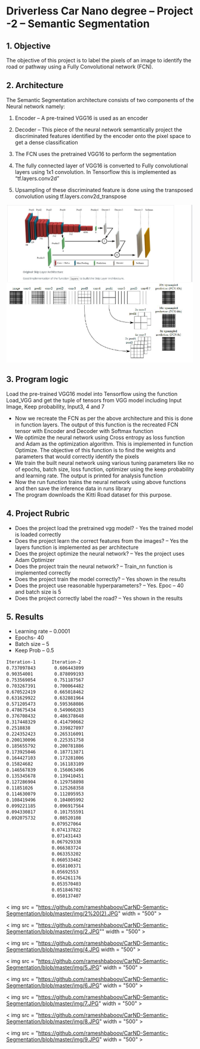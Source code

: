 # Driverless Car Nano degree – Project -2 – Semantic Segmentation

## 1. Objective

The objective of this project is to label the pixels of an image to identify the road or pathway using a Fully Convolutional network (FCN).

## 2. Architecture

The Semantic Segmentation architecture consists of two components of the Neural network namely:

1. Encoder – A pre-trained VGG16 is used as an encoder
2. Decoder – This piece of the neural network semantically project the discriminated features identified by the encoder onto the pixel space to get a dense classification

1. The FCN uses the pretrained VGG16 to perform the segmentation
2. The fully connected layer of VGG16 is converted to Fully convolutional layers using 1x1 convolution. In Tensorflow this is implemented as “tf.layers.conv2d” 
3. Upsampling of these discriminated feature is done using the transposed convolution using tf.layers.conv2d_transpose


<img src = "https://github.com/rameshbaboov/CarND-Semantic-Segmentation/blob/master/img/1.JPG"  width = "500" >

<img src = "https://github.com/rameshbaboov/CarND-Semantic-Segmentation/blob/master/img/1%20(2).JPG" width ="500" >




## 3. Program logic

Load the pre-trained VGG16 model into Tensorflow using the function Load_VGG and get the tuple of tensors from VGG model including Input Image, Keep probability, Input3, 4 and 7
* Now we recreate the FCN as per the above architecture and this is done in function layers. The output of this function is the recreated FCN tensor with Encoder and Decoder with Softmax function
* We optimize the neural network using Cross entropy as loss function and Adam as the optimization algorithm. This is implemented in function Optimize. The objective of this function is to find the weights and parameters that would correctly identify the pixels
* We train the built neural network using various tuning parameters like no of epochs, batch size, loss function, optimizer using the keep probability and learning rate. The output is printed for analysis function
* Now the run function trains the neural network using above functions and then save the inference data in runs library
* The program downloads the Kitti Road dataset for this purpose.


##  4. Project Rubric

 * Does the project load the pretrained vgg model? - Yes the trained model is loaded correctly
 * Does the project learn the correct features from the images? – Yes the layers function is implemented as per architecture 
 * Does the project optimize the neural network? – Yes the project uses Adam Optimizer 
 * Does the project train the neural network? – Train_nn function is implemented correctly 
 * Does the project train the model correctly? – Yes shown in the results 
 * Does the project use reasonable hyperparameters? – Yes. Epoc – 40 and batch size is 5 
 * Does the project correctly label the road? – Yes shown in the results
 
 ## 5. Results
 
 * Learning rate – 0.0001
 * Epochs- 40
 * Batch size – 5
 * Keep Prob – 0.5
 
 ```
 Iteration-1      Iteration-2
0.737097843       0.606443899
0.90354001        0.878099193
0.753569054       0.751187567
0.703267391       0.700064482
0.670522419       0.665018462
0.631629922       0.632881964
0.571205473       0.595368086
0.478675434       0.549060283
0.376708432       0.486378648
0.317448329       0.414790662
0.2518838         0.339827897
0.224352423       0.265316091
0.200130096       0.225351758
0.185655792       0.200781886
0.173925046       0.187713871
0.164427103       0.173281006
0.15824682        0.161183109
0.146567839       0.156063496
0.135345678       0.139410451
0.127286904       0.129758898
0.11851026        0.125268358
0.114630079       0.112895953
0.108419496       0.104005992
0.099221185       0.096917564
0.094330817       0.101755591
0.092075732       0.08520108
                  0.079527064
                  0.074137822
                  0.071431443
                  0.067929338
                  0.066383724
                  0.063353202
                  0.060533462
                  0.058100371
                  0.05692553
                  0.054261176
                  0.053570403
                  0.051846702
                  0.050137407

```

< img src = "https://github.com/rameshbaboov/CarND-Semantic-Segmentation/blob/master/img/2%20(2).JPG"  width = "500" >

< img src = "https://github.com/rameshbaboov/CarND-Semantic-Segmentation/blob/master/img/2.JPG""  width = "500" >

< img src = "https://github.com/rameshbaboov/CarND-Semantic-Segmentation/blob/master/img/4.JPG  width = "500" >

< img src = "https://github.com/rameshbaboov/CarND-Semantic-Segmentation/blob/master/img/5.JPG"  width = "500" >

< img src = "https://github.com/rameshbaboov/CarND-Semantic-Segmentation/blob/master/img/6.JPG"  width = "500" >

< img src = "https://github.com/rameshbaboov/CarND-Semantic-Segmentation/blob/master/img/7.JPG"  width = "500" >

< img src = "https://github.com/rameshbaboov/CarND-Semantic-Segmentation/blob/master/img/8.JPG"  width = "500" >

< img src = "https://github.com/rameshbaboov/CarND-Semantic-Segmentation/blob/master/img/9.JPG"  width = "500" >
